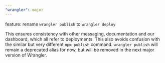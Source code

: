 ```yaml
---
"wrangler": major
---
```


feature: rename `wrangler publish` to `wrangler deploy`

This ensures consistency with other messaging, documentation and our dashboard,
which all refer to deployments. This also avoids confusion with the similar but
very different `npm publish` command. `wrangler publish` will remain a
deprecated alias for now, but will be removed in the next major version of Wrangler.
